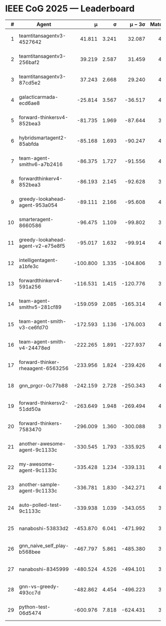 # IEEE CoG 2025 — Leaderboard

| # | Agent | μ | σ | μ − 3σ | Matches | Updated |
|---:|---|---:|---:|---:|---:|---|
| 1 | teamtitansagentv3-4527642 | 41.811 | 3.241 | 32.087 | 4220 | 2025-08-18 20:45 |
| 2 | teamtitansagentv3-256baf2 | 39.219 | 2.587 | 31.459 | 4392 | 2025-08-18 20:45 |
| 3 | teamtitansagentv3-87cd5e2 | 37.243 | 2.668 | 29.240 | 4112 | 2025-08-18 20:45 |
| 4 | galacticarmada-ecd6ae8 | -25.814 | 3.567 | -36.517 | 4400 | 2025-08-18 20:45 |
| 5 | forward-thinkersv4-852bea3 | -81.735 | 1.969 | -87.644 | 3314 | 2025-08-18 20:45 |
| 6 | hybridsmartagent2-85abfda | -85.168 | 1.693 | -90.247 | 4109 | 2025-08-18 20:45 |
| 7 | team-agent-smithv6-a7b2416 | -86.375 | 1.727 | -91.556 | 4240 | 2025-08-18 20:45 |
| 8 | forwardthinkerv4-852bea3 | -86.193 | 2.145 | -92.628 | 3442 | 2025-08-18 20:45 |
| 9 | greedy-lookahead-agent-953a054 | -89.111 | 2.166 | -95.608 | 4016 | 2025-08-18 20:45 |
| 10 | smarteragent-8660586 | -96.475 | 1.109 | -99.802 | 3675 | 2025-08-18 20:45 |
| 11 | greedy-lookahead-agent-v2-e75e8f5 | -95.017 | 1.632 | -99.914 | 4276 | 2025-08-18 20:45 |
| 12 | intelligentagent-a1bfe3c | -100.800 | 1.335 | -104.806 | 3502 | 2025-08-18 20:45 |
| 13 | forwardthinkerv4-591a256 | -116.531 | 1.415 | -120.776 | 3834 | 2025-08-18 20:45 |
| 14 | team-agent-smithv5-281cf89 | -159.059 | 2.085 | -165.314 | 4320 | 2025-08-18 20:45 |
| 15 | team-agent-smith-v3-ce6fd70 | -172.593 | 1.136 | -176.003 | 4772 | 2025-08-18 20:45 |
| 16 | team-agent-smith-v4-24478ed | -222.265 | 1.891 | -227.937 | 4412 | 2025-08-18 20:45 |
| 17 | forward-thinker-rheaagent-6563256 | -233.956 | 1.824 | -239.426 | 4004 | 2025-08-18 20:45 |
| 18 | gnn_prgcr-0c77b88 | -242.159 | 2.728 | -250.343 | 4110 | 2025-08-18 20:45 |
| 19 | forward-thinkersv2-51dd50a | -263.649 | 1.948 | -269.494 | 4324 | 2025-08-18 20:45 |
| 20 | forward-thinkers-7583470 | -296.009 | 1.360 | -300.088 | 3920 | 2025-08-18 20:45 |
| 21 | another-awesome-agent-9c1133c | -330.545 | 1.793 | -335.925 | 4560 | 2025-08-18 20:45 |
| 22 | my-awesome-agent-9c1133c | -335.428 | 1.234 | -339.131 | 4520 | 2025-08-18 20:45 |
| 23 | another-sample-agent-9c1133c | -336.781 | 1.830 | -342.271 | 4100 | 2025-08-18 20:45 |
| 24 | auto-polled-test-9c1133c | -339.938 | 1.039 | -343.055 | 3720 | 2025-08-18 20:45 |
| 25 | nanaboshi-53833d2 | -453.870 | 6.041 | -471.992 | 3200 | 2025-08-18 20:45 |
| 26 | gnn_naive_self_play-b568bee | -467.797 | 5.861 | -485.380 | 3540 | 2025-08-18 20:45 |
| 27 | nanaboshi-8345999 | -480.524 | 4.526 | -494.101 | 3600 | 2025-08-18 20:45 |
| 28 | gnn-vs-greedy-493cc7d | -482.862 | 4.454 | -496.223 | 3560 | 2025-08-18 20:45 |
| 29 | python-test-06d5474 | -600.976 | 7.818 | -624.431 | 3490 | 2025-08-18 20:45 |
